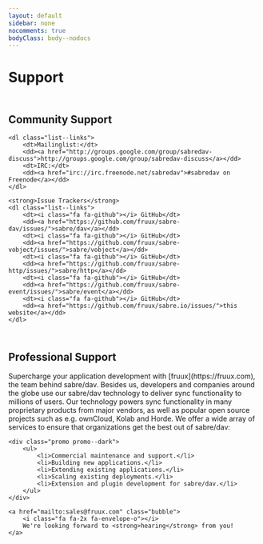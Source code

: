 ```yaml
---
layout: default
sidebar: none
nocomments: true
bodyClass: body--nodocs
---
```


Support
=======
<div class="box box--support">
    <h2>
        <i class="fa fa-group"></i><br>
        Community Support
    </h2>

    <dl class="list--links">
        <dt>Mailinglist:</dt>
        <dd><a href="http://groups.google.com/group/sabredav-discuss">http://groups.google.com/group/sabredav-discuss</a></dd>
        <dt>IRC:</dt>
        <dd><a href="irc://irc.freenode.net/sabredav">#sabredav on Freenode</a></dd>
    </dl>

    <strong>Issue Trackers</strong>
    <dl class="list--links">
        <dt><i class="fa fa-github"></i> GitHub</dt>
        <dd><a href="https://github.com/fruux/sabre-dav/issues/">sabre/dav</a></dd>
        <dt><i class="fa fa-github"></i> GitHub</dt>
        <dd><a href="https://github.com/fruux/sabre-vobject/issues/">sabre/vobject</a></dd>
        <dt><i class="fa fa-github"></i> GitHub</dt>
        <dd><a href="https://github.com/fruux/sabre-http/issues/">sabre/http</a></dd>
        <dt><i class="fa fa-github"></i> GitHub</dt>
        <dd><a href="https://github.com/fruux/sabre-event/issues/">sabre/event</a></dd>
        <dt><i class="fa fa-github"></i> GitHub</dt>
        <dd><a href="https://github.com/fruux/sabre.io/issues/">this website</a></dd>
    </dl>
</div>
<div class="box box--support box--support--dark">
    <h2>
        <i class="fa fa-rocket"></i><br>
        Professional Support
    </h2>
    <p>
        Supercharge your application development with [fruux](https://fruux.com),
        the team behind sabre/dav. Besides us, developers and companies around
        the globe use our sabre/dav technology to deliver sync functionality to
        millions of users. Our technology powers sync functionality in many
        proprietary products from major vendors, as well as popular open source
        projects such as e.g. ownCloud, Kolab and Horde. We offer a wide array
        of services to ensure that organizations get the best out of sabre/dav:
    </p>

    <div class="promo promo--dark">
        <ul>
            <li>Commercial maintenance and support.</li>
            <li>Building new applications.</li>
            <li>Extending existing applications.</li>
            <li>Scaling existing deployments.</li>
            <li>Extension and plugin development for sabre/dav.</li>
        </ul>
    </div>

    <a href="mailto:sales@fruux.com" class="bubble">
        <i class="fa fa-2x fa-envelope-o"></i>
        We're looking forward to <strong>hearing</strong> from you!
    </a>
</div>
